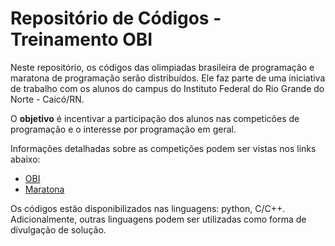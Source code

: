 # Repositório de Códigos - Treinamento OBI

Neste repositório, os códigos das olimpiadas brasileira de programação e maratona de programação serão distribuídos. Ele faz parte de uma iniciativa de trabalho com os alunos do campus do Instituto Federal do Rio Grande do Norte - Caicó/RN.

O **objetivo** é incentivar a participação dos alunos nas competicões de programação e o interesse por programação em geral.

Informações detalhadas sobre as competições podem ser vistas nos links abaixo:

* [OBI](https://olimpiada.ic.unicamp.br)
* [Maratona](http://maratona.ime.usp.br)

Os códigos estão disponibilizados nas linguagens: python, C/C++. Adicionalmente, outras linguagens podem ser utilizadas como forma de divulgação de solução.

